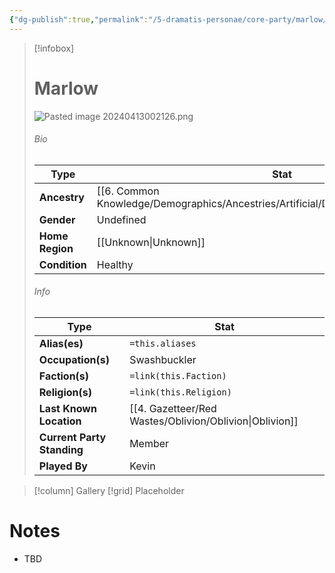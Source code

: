 ```yaml
---
{"dg-publish":true,"permalink":"/5-dramatis-personae/core-party/marlow/","noteIcon":""}
---
```



> [!infobox]
> # Marlow
> ![Pasted image 20240413002126.png](/img/user/x.%20Assets/Attachments/Pasted%20image%2020240413002126.png)
> ###### Bio
> Type |  Stat |
> ---|---|
> **Ancestry** | [[6. Common Knowledge/Demographics/Ancestries/Artificial/Doppelganger\|Doppelganger]] |
> **Gender** | Undefined |
> **Home Region** | [[Unknown\|Unknown]] |
> **Condition** | Healthy |
> ###### Info
> Type |  Stat |
> ---|---|
> **Alias(es)** | `=this.aliases` |
> **Occupation(s)** | Swashbuckler |
> **Faction(s)** | `=link(this.Faction)` |
> **Religion(s)** | `=link(this.Religion)` |
> **Last Known Location** | [[4. Gazetteer/Red Wastes/Oblivion/Oblivion\|Oblivion]] |
> **Current Party Standing** | Member |
 > **Played By** | Kevin |

> [!column] Gallery 
> [!grid] 
> Placeholder

# Notes

- TBD

